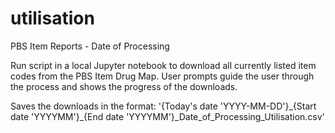 # utilisation
PBS Item Reports - Date of Processing

Run script in a local Jupyter notebook to download all currently listed item codes from the PBS Item Drug Map.
User prompts guide the user through the process and shows the progress of the downloads.

Saves the downloads in the format:
'{Today's date 'YYYY-MM-DD'}\_{Start date 'YYYYMM'}\_{End date 'YYYYMM'}\_Date_of_Processing_Utilisation.csv'
